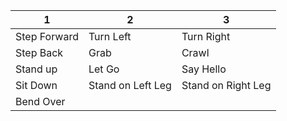 1 | 2 | 3 
--------|--------|-----------------
Step Forward | Turn Left | Turn Right
Step Back | Grab | Crawl
Stand up | Let Go | Say Hello
Sit Down | Stand on Left Leg | Stand on Right Leg
Bend Over | 
